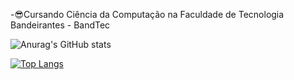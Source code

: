-😎Cursando Ciência da Computação na Faculdade de Tecnologia Bandeirantes - BandTec

![Anurag's GitHub stats](https://github-readme-stats.vercel.app/api?username=VictorAquino1&show_icons=true&theme=tokyonight)

[![Top Langs](https://github-readme-stats.vercel.app/api/top-langs/?username=VictorAquino1&langs_count=8&show_icons=true&theme=tokyonight)](https://github.com/anuraghazra/github-readme-stats)
